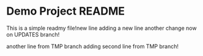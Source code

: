 # Demo Project README

This is a simple readmy file!new line
adding a new line
another change now on UPDATES branch!


another line from TMP branch
adding second line from TMP branch!
